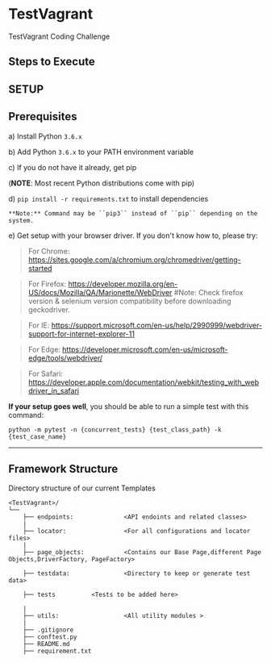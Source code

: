 # TestVagrant
TestVagrant Coding Challenge

Steps to Execute 
---------
SETUP
---------
Prerequisites
-------------

a) Install Python `3.6.x`

b) Add Python `3.6.x` to your PATH environment variable

c) If you do not have it already, get pip

(**NOTE**: Most recent Python distributions come with pip)

d) `pip install -r requirements.txt` to install dependencies
    
    **Note:** Command may be ``pip3`` instead of ``pip`` depending on the system.
e) Get setup with your browser driver. If you don't know how to, please try:

   > For Chrome: https://sites.google.com/a/chromium.org/chromedriver/getting-started

   > For Firefox: https://developer.mozilla.org/en-US/docs/Mozilla/QA/Marionette/WebDriver	#Note: Check firefox version & selenium version compatibility before downloading geckodriver.
   
   > For IE: https://support.microsoft.com/en-us/help/2990999/webdriver-support-for-internet-explorer-11
   
   > For Edge: https://developer.microsoft.com/en-us/microsoft-edge/tools/webdriver/
   
   > For Safari: https://developer.apple.com/documentation/webkit/testing_with_webdriver_in_safari


__If your setup goes well__, you should be able to run a simple test with this command:

`python -m pytest -n {concurrent_tests} {test_class_path} -k {test_case_name}`

-------------------
Framework Structure
-------------------
Directory structure of our current Templates

    <TestVagrant>/
    └──    
        ├── endpoints:              <API endoints and related classes>
        |
        ├── locator:                <For all configurations and locator files>
        |   
        ├── page_objects:           <Contains our Base Page,different Page Objects,DriverFactory, PageFactory>
      
        ├── testdata:               <Directory to keep or generate test data>
      
        ├── tests          <Tests to be added here>
    
        |    
        ├── utils:                  <All utility modules >
        |
        ├── .gitignore
        ├── conftest.py
        ├── README.md
        ├── requirement.txt